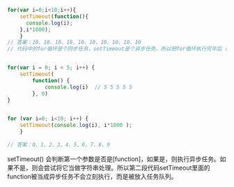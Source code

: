 ```js
for(var i=0;i<10;i++){
    setTimeout(function(){
      console.log(i);  
    },i*1000);
    }
// 答案：10、10、10、10、10、10、10、10、10、10
// 代码中的for循环是个同步任务，setTimeout是个异步任务，所以把for循环执行完毕后（i=10）才会执行setTimeout（）函数，所以导致输出了10个10的结果


for(var i = 0; i < 5; i++) {
	setTimeout(
		function() {
			console.log(i)	// 5 5 5 5 5 
		}, 0)
}


for (var i=0; i<10; i++) { 
    setTimeout(console.log(i), i*1000 );
    }
 
// 答案：0、1、2、3、4、5、6、7、8、9

```

setTimeout() 会判断第一个参数是否是[function]，如果是，则执行异步任务。如果不是，则会尝试将它当做字符串处理。所以第二段代码setTimeout里面的function被当成异步任务不会立刻执行，而是被放入任务队列。